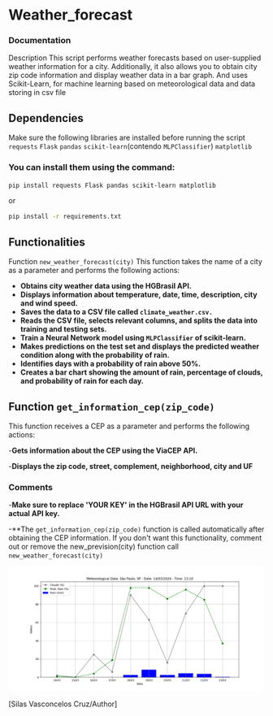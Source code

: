 # Weather_forecast

### Documentation 

Description
This script performs weather forecasts based on user-supplied weather information for a city. 
Additionally, it also allows you to obtain city zip code information and display weather data in a bar graph. 
And uses Scikit-Learn, for machine learning based on meteorological data and data storing in csv file

## Dependencies

Make sure the following libraries are installed before running the script
`requests`
`Flask`
`pandas`
`scikit-learn`(contendo `MLPClassifier`)
`matplotlib`

### You can install them using the command:
```bash
pip install requests Flask pandas scikit-learn matplotlib
```
or 

```bash
pip install -r requirements.txt
```

## Functionalities

Function `new_weather_forecast(city)`
This function takes the name of a city as a parameter and performs the following actions:

- **Obtains city weather data using the HGBrasil API.**
- **Displays information about temperature, date, time, description, city and wind speed.**
- **Saves the data to a CSV file called `climate_weather.csv.`**
- **Reads the CSV file, selects relevant columns, and splits the data into training and testing sets.**
- **Train a Neural Network model using `MLPClassifier` of scikit-learn.**
- **Makes predictions on the test set and displays the predicted weather condition along with the probability of rain.**
- **Identifies days with a probability of rain above 50%.**
- **Creates a bar chart showing the amount of rain, percentage of clouds, and probability of rain for each day.**

## Function `get_information_cep(zip_code)`

This function receives a CEP as a parameter and performs the following actions:

-**Gets information about the CEP using the ViaCEP API.**

-**Displays the zip code, street, complement, neighborhood, city and UF**

### Comments

-**Make sure to replace 'YOUR KEY' in the HGBrasil API URL with your actual API key.**

-**The `get_information_cep(zip_code)` function is called automatically after obtaining the CEP information. 
If you don't want this functionality, comment out or remove the new_prevision(city) function call `new_weather_forecast(city)`

![Data](data_meteorological.png)

[Silas Vasconcelos Cruz/Author] 
